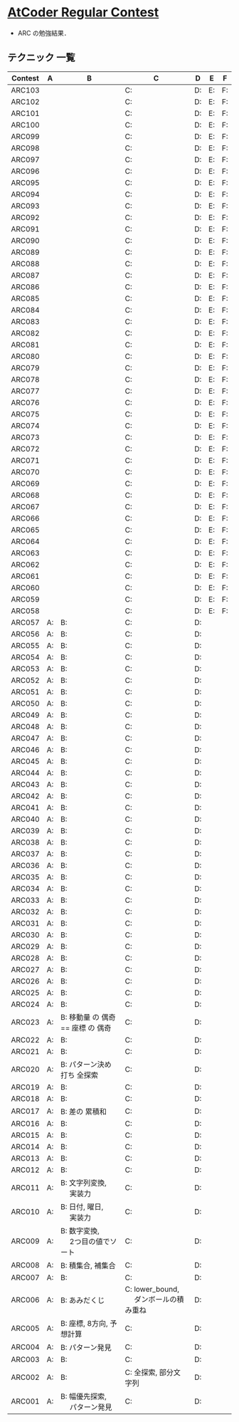 # [AtCoder Regular Contest](https://kenkoooo.com/atcoder/#/table/solareenlo)
- ARC の勉強結果．

## テクニック 一覧

| Contest | A  | B                                    | C                                          | D  | E  | F  |
|---------|----|--------------------------------------|--------------------------------------------|----|----|----|
| ARC103  |    |                                      | C:                                         | D: | E: | F: |
| ARC102  |    |                                      | C:                                         | D: | E: | F: |
| ARC101  |    |                                      | C:                                         | D: | E: | F: |
| ARC100  |    |                                      | C:                                         | D: | E: | F: |
| ARC099  |    |                                      | C:                                         | D: | E: | F: |
| ARC098  |    |                                      | C:                                         | D: | E: | F: |
| ARC097  |    |                                      | C:                                         | D: | E: | F: |
| ARC096  |    |                                      | C:                                         | D: | E: | F: |
| ARC095  |    |                                      | C:                                         | D: | E: | F: |
| ARC094  |    |                                      | C:                                         | D: | E: | F: |
| ARC093  |    |                                      | C:                                         | D: | E: | F: |
| ARC092  |    |                                      | C:                                         | D: | E: | F: |
| ARC091  |    |                                      | C:                                         | D: | E: | F: |
| ARC090  |    |                                      | C:                                         | D: | E: | F: |
| ARC089  |    |                                      | C:                                         | D: | E: | F: |
| ARC088  |    |                                      | C:                                         | D: | E: | F: |
| ARC087  |    |                                      | C:                                         | D: | E: | F: |
| ARC086  |    |                                      | C:                                         | D: | E: | F: |
| ARC085  |    |                                      | C:                                         | D: | E: | F: |
| ARC084  |    |                                      | C:                                         | D: | E: | F: |
| ARC083  |    |                                      | C:                                         | D: | E: | F: |
| ARC082  |    |                                      | C:                                         | D: | E: | F: |
| ARC081  |    |                                      | C:                                         | D: | E: | F: |
| ARC080  |    |                                      | C:                                         | D: | E: | F: |
| ARC079  |    |                                      | C:                                         | D: | E: | F: |
| ARC078  |    |                                      | C:                                         | D: | E: | F: |
| ARC077  |    |                                      | C:                                         | D: | E: | F: |
| ARC076  |    |                                      | C:                                         | D: | E: | F: |
| ARC075  |    |                                      | C:                                         | D: | E: | F: |
| ARC074  |    |                                      | C:                                         | D: | E: | F: |
| ARC073  |    |                                      | C:                                         | D: | E: | F: |
| ARC072  |    |                                      | C:                                         | D: | E: | F: |
| ARC071  |    |                                      | C:                                         | D: | E: | F: |
| ARC070  |    |                                      | C:                                         | D: | E: | F: |
| ARC069  |    |                                      | C:                                         | D: | E: | F: |
| ARC068  |    |                                      | C:                                         | D: | E: | F: |
| ARC067  |    |                                      | C:                                         | D: | E: | F: |
| ARC066  |    |                                      | C:                                         | D: | E: | F: |
| ARC065  |    |                                      | C:                                         | D: | E: | F: |
| ARC064  |    |                                      | C:                                         | D: | E: | F: |
| ARC063  |    |                                      | C:                                         | D: | E: | F: |
| ARC062  |    |                                      | C:                                         | D: | E: | F: |
| ARC061  |    |                                      | C:                                         | D: | E: | F: |
| ARC060  |    |                                      | C:                                         | D: | E: | F: |
| ARC059  |    |                                      | C:                                         | D: | E: | F: |
| ARC058  |    |                                      | C:                                         | D: | E: | F: |
| ARC057  | A: | B:                                   | C:                                         | D: |    |    |
| ARC056  | A: | B:                                   | C:                                         | D: |    |    |
| ARC055  | A: | B:                                   | C:                                         | D: |    |    |
| ARC054  | A: | B:                                   | C:                                         | D: |    |    |
| ARC053  | A: | B:                                   | C:                                         | D: |    |    |
| ARC052  | A: | B:                                   | C:                                         | D: |    |    |
| ARC051  | A: | B:                                   | C:                                         | D: |    |    |
| ARC050  | A: | B:                                   | C:                                         | D: |    |    |
| ARC049  | A: | B:                                   | C:                                         | D: |    |    |
| ARC048  | A: | B:                                   | C:                                         | D: |    |    |
| ARC047  | A: | B:                                   | C:                                         | D: |    |    |
| ARC046  | A: | B:                                   | C:                                         | D: |    |    |
| ARC045  | A: | B:                                   | C:                                         | D: |    |    |
| ARC044  | A: | B:                                   | C:                                         | D: |    |    |
| ARC043  | A: | B:                                   | C:                                         | D: |    |    |
| ARC042  | A: | B:                                   | C:                                         | D: |    |    |
| ARC041  | A: | B:                                   | C:                                         | D: |    |    |
| ARC040  | A: | B:                                   | C:                                         | D: |    |    |
| ARC039  | A: | B:                                   | C:                                         | D: |    |    |
| ARC038  | A: | B:                                   | C:                                         | D: |    |    |
| ARC037  | A: | B:                                   | C:                                         | D: |    |    |
| ARC036  | A: | B:                                   | C:                                         | D: |    |    |
| ARC035  | A: | B:                                   | C:                                         | D: |    |    |
| ARC034  | A: | B:                                   | C:                                         | D: |    |    |
| ARC033  | A: | B:                                   | C:                                         | D: |    |    |
| ARC032  | A: | B:                                   | C:                                         | D: |    |    |
| ARC031  | A: | B:                                   | C:                                         | D: |    |    |
| ARC030  | A: | B:                                   | C:                                         | D: |    |    |
| ARC029  | A: | B:                                   | C:                                         | D: |    |    |
| ARC028  | A: | B:                                   | C:                                         | D: |    |    |
| ARC027  | A: | B:                                   | C:                                         | D: |    |    |
| ARC026  | A: | B:                                   | C:                                         | D: |    |    |
| ARC025  | A: | B:                                   | C:                                         | D: |    |    |
| ARC024  | A: | B:                                   | C:                                         | D: |    |    |
| ARC023  | A: | B: 移動量 の 偶奇 == 座標 の 偶奇    | C:                                         | D: |    |    |
| ARC022  | A: | B:                                   | C:                                         | D: |    |    |
| ARC021  | A: | B:                                   | C:                                         | D: |    |    |
| ARC020  | A: | B: パターン決め打ち 全探索           | C:                                         | D: |    |    |
| ARC019  | A: | B:                                   | C:                                         | D: |    |    |
| ARC018  | A: | B:                                   | C:                                         | D: |    |    |
| ARC017  | A: | B: 差の 累積和                       | C:                                         | D: |    |    |
| ARC016  | A: | B:                                   | C:                                         | D: |    |    |
| ARC015  | A: | B:                                   | C:                                         | D: |    |    |
| ARC014  | A: | B:                                   | C:                                         | D: |    |    |
| ARC013  | A: | B:                                   | C:                                         | D: |    |    |
| ARC012  | A: | B:                                   | C:                                         | D: |    |    |
| ARC011  | A: | B: 文字列変換,<br>　 実装力          | C:                                         | D: |    |    |
| ARC010  | A: | B: 日付, 曜日,<br>　 実装力          | C:                                         | D: |    |    |
| ARC009  | A: | B: 数字変換,<br>　 2つ目の値でソート | C:                                         | D: |    |    |
| ARC008  | A: | B: 積集合, 補集合                    | C:                                         | D: |    |    |
| ARC007  | A: | B:                                   | C:                                         | D: |    |    |
| ARC006  | A: | B: あみだくじ                        | C: lower_bound,<br>　 ダンボールの積み重ね | D: |    |    |
| ARC005  | A: | B: 座標, 8方向, 予想計算             | C:                                         | D: |    |    |
| ARC004  | A: | B: パターン発見                      | C:                                         | D: |    |    |
| ARC003  | A: | B:                                   | C:                                         | D: |    |    |
| ARC002  | A: | B:                                   | C: 全探索, 部分文字列                      | D: |    |    |
| ARC001  | A: | B: 幅優先探索,<br>　 パターン発見    | C:                                         | D: |    |    |
